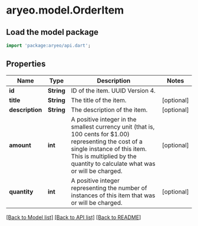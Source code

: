 # aryeo.model.OrderItem

## Load the model package
```dart
import 'package:aryeo/api.dart';
```

## Properties
Name | Type | Description | Notes
------------ | ------------- | ------------- | -------------
**id** | **String** | ID of the item. UUID Version 4. | 
**title** | **String** | The title of the item. | [optional] 
**description** | **String** | The description of the item. | [optional] 
**amount** | **int** | A positive integer in the smallest currency unit (that is, 100 cents for $1.00) representing the cost of a single instance of this item. This is multiplied by the quantity to calculate what was or will be charged. | [optional] 
**quantity** | **int** | A positive integer representing the number of instances of this item that was or will be charged. | [optional] 

[[Back to Model list]](../README.md#documentation-for-models) [[Back to API list]](../README.md#documentation-for-api-endpoints) [[Back to README]](../README.md)


